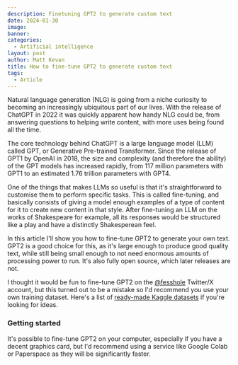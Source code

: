 ```yaml
---
description: Finetuning GPT2 to generate custom text
date: 2024-01-30
image: 
banner: 
categories:
  - Artificial intelligence
layout: post
author: Matt Kevan
title: How to fine-tune GPT2 to generate custom text
tags:
  - Article
---
```


Natural language generation (NLG) is going from a niche curiosity to becoming an increasingly ubiquitous part of our lives. With the release of ChatGPT in 2022 it was quickly apparent how handy NLG could be, from answering questions to helping write content, with more uses being found all the time.

The core technology behind ChatGPT is a large language model (LLM) called GPT, or Generative Pre-trained Transformer. Since the release of GPT1 by OpenAI in 2018, the size and complexity (and therefore the ability) of the GPT models has increased rapidly, from 117 million parameters with GPT1 to an estimated 1.76 trillion parameters with GPT4.

One of the things that makes LLMs so useful is that it's straightforward to customise them to perform specific tasks. This is called fine-tuning, and basically consists of giving a model enough examples of a type of content for it to create new content in that style. After fine-tuning an LLM on the works of Shakespeare for example, all its responses would be structured like a play and have a distinctly Shakesperean feel.

In this article I'll show you how to fine-tune GPT2 to generate your own text. GPT2 is a good choice for this, as it's large enough to produce good quality text, while still being small enough to not need enormous amounts of processing power to run. It's also fully open source, which later releases are not.

I thought it would be fun to fine-tune GPT2 on the [@fesshole](https://twitter.com/fesshole) Twitter/X account, but this turned out to be a mistake so I'd recommend you use your own training dataset. Here's a list of [ready-made Kaggle datasets](https://www.kaggle.com/datasets?tags=13204-NLP) if you're looking for ideas.

### Getting started

It's possible to fine-tune GPT2 on your computer, especially if you have a decent graphics card, but I'd recommend using a service like Google Colab or Paperspace as they will be significantly faster. 